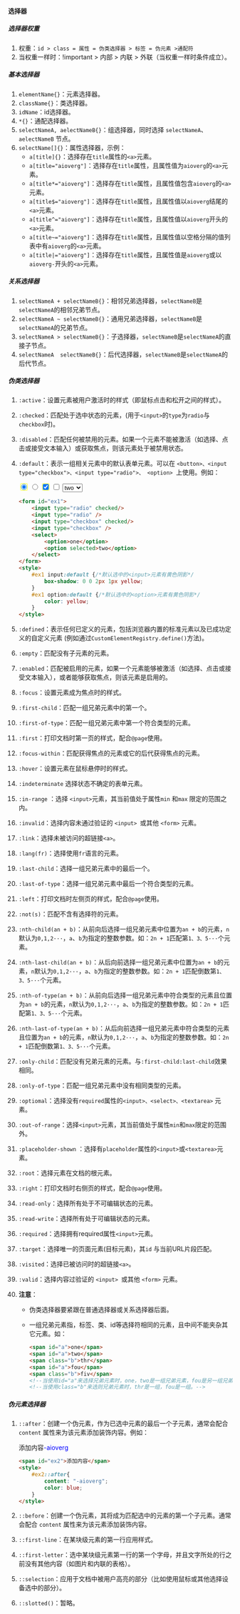 #### 选择器

##### 选择器权重

1. 权重：`id > class = 属性 = 伪类选择器 > 标签 = 伪元素 >通配符`
2. 当权重一样时：!important > 内部 > 内联 > 外联（当权重一样时条件成立）。

##### 基本选择器

1. `elementName{}`：元素选择器。
2. `className{}`：类选择器。
3. `idName`：id选择器。
4. `*{}`：通配选择器。
5. `selectNameA, aelectNameB{}`：组选择器，同时选择 `selectNameA`、` aelectNameB` 节点。
6. `selectName[]{}`：属性选择器，示例：
   - `a[title]{}`：选择存在`title`属性的`<a>`元素。
   - `a[title="aioverg"]`：选择存在`title`属性，且属性值为`aioverg`的`<a>`元素。
   - `a[title*="aioverg"]`：选择存在`title`属性，且属性值包含`aioverg`的`<a>`元素。
   - `a[title$="aioverg"]`：选择存在`title`属性，且属性值以`aioverg`结尾的`<a>`元素。
   - `a[title^="aioverg"]`：选择存在`title`属性，且属性值以`aioverg`开头的`<a>`元素。
   - `a[title~="aioverg"]`：选择存在`title`属性，且属性值以空格分隔的值列表中有`aioverg`的`<a>`元素。
   - `a[title|="aioverg"]`：选择存在`title`属性，且属性值是`aioverg`或以`aioverg-`开头的`<a>`元素。

##### 关系选择器

1. `selectNameA + selectNameB{}`：相邻兄弟选择器，`selectNameB`是`selectNameA`的相邻兄弟节点。
2. `selectNameA ~ selectNameB{}`：通用兄弟选择器，`selectNameB`是`selectNameA`的兄弟节点。
3. `selectNameA > selectNameB{}`：子选择器，`selectNameB`是`selectNameA`的直接子节点。
4. `selectNameA  selectNameB{}`：后代选择器，`selectNameB`是`selectNameA`的后代节点。

##### 伪类选择器

1. `:active`：设置元素被用户激活时的样式（即鼠标点击和松开之间的样式）。

2. `:checked`：匹配处于选中状态的元素，(用于`<input>`的`type`为`radio`与`checkbox`时)。

3. `:disabled`：匹配任何被禁用的元素。如果一个元素不能被激活（如选择、点击或接受文本输入）或获取焦点，则该元素处于被禁用状态。

4. `:default`：表示一组相关元素中的默认表单元素。可以在 `<button>、<input type="checkbox">、<input type="radio">、 <option> `上使用。例如：

   <form id="ex1">
       <input type="radio" checked/>
       <input type="radio" />
       <input type="checkbox" checked/>
       <input type="checkbox" />
       <select>
           <option>one</option>
           <option selected>two</option>
       </select>
   </form>
   <style>
       #ex1 input:default {
           box-shadow: 0 0 2px 1px yellow;
       }
       #ex1 option:default {
           color: yellow;
       }
   </style>

   ```html
   <form id="ex1">
       <input type="radio" checked/>
       <input type="radio" />
       <input type="checkbox" checked/>
       <input type="checkbox" />
       <select>
           <option>one</option>
           <option selected>two</option>
       </select>
   </form>
   <style>
       #ex1 input:default {/*默认选中的<input>元素有黄色阴影*/
           box-shadow: 0 0 2px 1px yellow;
       }
       #ex1 option:default {/*默认选中的<option>元素有黄色阴影*/
           color: yellow;
       }
   </style>
   ```

   

5. `:defined`：表示任何已定义的元素，包括浏览器内置的标准元素以及已成功定义的自定义元素 (例如通过`CustomElementRegistry.define()`方法)。

6. `:empty`：匹配没有子元素的元素。

7. `:enabled`：匹配被启用的元素，如果一个元素能够被激活（如选择、点击或接受文本输入），或者能够获取焦点，则该元素是启用的。

8. `:focus`：设置元素成为焦点时的样式。

9. `:first-child`：匹配一组兄弟元素中的第一个。

10. `:first-of-type`：匹配一组兄弟元素中第一个符合类型的元素。

11. `:first`：打印文档时第一页的样式，配合`@page`使用。

12. `:focus-within`：匹配获得焦点的元素或它的后代获得焦点的元素。

13. `:hover`：设置元素在鼠标悬停时的样式。

14. `:indeterminate` 选择状态不确定的表单元素。

15. `:in-range` ：选择 `<input>`元素，其当前值处于属性`min` 和`max` 限定的范围之内。

16. `:invalid`：选择内容未通过验证的 `<input> `或其他 `<form>` 元素。

17. `:link`：选择未被访问的超链接`<a>`。

18. `:lang(fr)`：选择使用`fr`语言的元素。

19. `:last-child`：选择一组兄弟元素中的最后一个。

20. `:last-of-type`：选择一组兄弟元素中最后一个符合类型的元素。

21. `:left`：打印文档时左侧页的样式，配合`@page`使用。

22. `:not(s)`：匹配不含有选择符的元素。

23. `:nth-child(an + b)`：从前向后选择一组兄弟元素中位置为`an + b`的元素，`n`默认为`0,1,2···`，`a`、`b`为指定的整数参数。如：`2n + 1`匹配第`1、3、5···`个元素。

24. `:nth-last-child(an + b)`：从后向前选择一组兄弟元素中位置为`an + b`的元素，`n`默认为`0,1,2···`，`a`、`b`为指定的整数参数。如：`2n + 1`匹配倒数第`1、3、5···`个元素。

25. `:nth-of-type(an + b)`：从前向后选择一组兄弟元素中符合类型的元素且位置为`an + b`的元素，`n`默认为`0,1,2···`，`a`、`b`为指定的整数参数。如：`2n + 1`匹配第`1、3、5···`个元素。

26. `:nth-last-of-type(an + b)`：从后向前选择一组兄弟元素中符合类型的元素且位置为`an + b`的元素，`n`默认为`0,1,2···`，`a`、`b`为指定的整数参数。如：`2n + 1`匹配倒数第`1、3、5···`个元素。

27. `:only-child`：匹配没有兄弟元素的元素。与`:first-child:last-child`效果相同。

28. `:only-of-type`：匹配一组兄弟元素中没有相同类型的元素。

29. `:optiomal`：选择没有`required`属性的`<input>、<select>、<textarea>` 元素。

30. `:out-of-range`：选择`<input>`元素，其当前值处于属性`min`和`max`限定的范围外。

31. `:placeholder-shown` ：选择有`placeholder`属性的`<input>`或`<textarea>`元素。

32. `:root`：选择元素在文档的根元素。

33. `:right`：打印文档时右侧页的样式，配合`@page`使用。

34. `:read-only`：选择所有处于不可编辑状态的元素。

35. `:read-write`：选择所有处于可编辑状态的元素。

36. `:required`：选择拥有required属性`<input>`元素。

37. `:target`：选择唯一的页面元素(目标元素)，其`id` 与当前URL片段匹配。

38. `:visited`：选择已被访问时的超链接`<a>`。

39. `:valid`：选择内容过验证的 `<input> `或其他 `<form>` 元素。

40. **注意**：

    - 伪类选择器要紧跟在普通选择器或关系选择器后面。

    - 一组兄弟元素指，标签、类、id等选择符相同的元素，且中间不能夹杂其它元素。如：

      ```html
      <span id="a">one</span>
      <span id="a">two</span>
      <span class="b">thr</span>
      <span id="a">fou</span>
      <span class="b">fiv</span>
      <!--当使用id="a"来选择兄弟元素时，one，two是一组兄弟元素，fou是另一组兄弟元素。-->
      <!--当使用class="b"来选则兄弟元素时，thr是一组，fou是一组。-->
      ```

      

##### 伪元素选择器

1. `::after`：创建一个伪元素，作为已选中元素的最后一个子元素，通常会配合 `content` 属性来为该元素添加装饰内容。例如：

   <span id="ex2">添加内容</span>

   <style>
       #ex2::after{
           content: "-aioverg";
           color: blue;
       }
   </style>

   ```html
   <span id="ex2">添加内容</span>
   <style>
       #ex2::after{
           content: "-aioverg";
           color: blue;
       }
   </style>
   ```

2. `::before`：创建一个伪元素，其将成为匹配选中的元素的第一个子元素。通常会配合 `content` 属性来为该元素添加装饰内容。

3. `::first-line`：在某块级元素的第一行应用样式。

4. `::first-letter`：选中某块级元素第一行的第一个字母，并且文字所处的行之前没有其他内容（如图片和内联的表格）。

5. `::selection`：应用于文档中被用户高亮的部分（比如使用鼠标或其他选择设备选中的部分）。

6. `::slotted()`：暂略。
